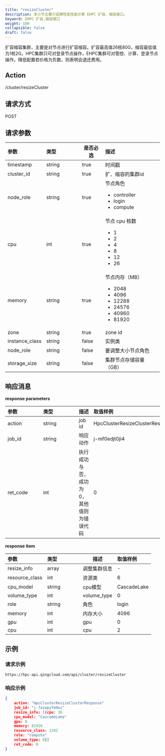 ```yaml
---
title: "resizeCluster"
description: 本小节主要介绍弹性高性能计算 EHPC 扩容、缩容接口。 
keyword: EHPC 扩容,缩容接口
weight: 100
collapsible: false
draft: false
---
```


扩容缩容集群，主要是对节点进行扩容缩容。扩容最高值26核80G，缩容最低值为1核2G。HPC集群只可对登录节点操作，EHPC集群可对管控、计算、登录节点操作。降低配置若价格为负数，则表明会退还费用。

## Action

/cluster/resizeCluster

## 请求方式

POST

## 请求参数

| <span style="display:inline-block;width:100px">参数</span> | <span style="display:inline-block;width:100px">类型</span> | 是否必选 | 描述                                                         |
| :--------------------------------------------------------- | :--------------------------------------------------------- | -------- | :----------------------------------------------------------- |
| timestamp                                                  | string                                                     | true     | 时间戳                                                       |
| cluster_id                                                 | string                                                     | true     | 扩、缩容的集群id                                             |
| node_role                                                  | string                                                     | true     | 节点角色<ul><li>controller</li><li>login</li><li>compute</li></ul> |
| cpu                                                        | int                                                        | true     | 节点 cpu 核数<ul><li>1</li><li>2</li><li>4</li><li>8</li><li>12</li><li>26</li></ul> |
| memory                                                     | string                                                     | true     | 节点内存（MB）<ul><li>2048</li><li>4096</li><li>12288</li><li>24576</li><li>40960</li><li>81920</li></ul> |
| zone                                                       | string                                                     | true     | zone id                                                      |
| instance_class                                             | string                                                     | false    | 实例类                                                       |
| node_role                                                  | string                                                     | false    | 要调整大小节点角色                                           |
| storage_size                                               | string                                                     | false    | 集群节点存储容量（GB）                                       |

## 响应消息

**response parameters**

| <span style="display:inline-block;width:100px">参数</span> | <span style="display:inline-block;width:100px">类型</span> | 描述                                       | 取值样例                        |
| :--------------------------------------------------------- | :--------------------------------------------------------- | ------------------------------------------ | :------------------------------ |
| action                                                     | string                                                     | job id                                     | HpcClusterResizeClusterResponse |
| job_id                                                     | string                                                     | 响应动作                                   | j-mf0edjt0ji4                   |
| ret_code                                                   | int                                                        | 执行成功与否，成功为 0，其他值则为错误代码 | 0                               |

**response item**

| <span style="display:inline-block;width:100px">参数</span> | <span style="display:inline-block;width:100px">类型</span> | 描述         | 取值样例    |
| :--------------------------------------------------------- | :--------------------------------------------------------- | ------------ | :---------- |
| resize_info                                                | array                                                      | 调整集群信息 | -           |
| resource_class                                             | int                                                        | 资源类       | 6           |
| cpu_model                                                  | string                                                     | cpu模型      | CascadeLake |
| volume_type                                                | int                                                        | volume_type  | 0           |
| role                                                       | string                                                     | 角色         | login       |
| memory                                                     | int                                                        | 内存大小     | 4096        |
| gpu                                                        | int                                                        | gpu          | 0           |
| cpu                                                        | int                                                        | cpu          | 2           |

## 示例

### 请求示例

```url
https://hpc-api.qingcloud.com/api/cluster/resizeCluster
```

### 响应示例

```json
{
	action: "HpcClusterResizeClusterResponse"
	job_id: "j-7azwpyfm9oz"
	resize_info: [{cpu: 26
	cpu_model: "CascadeLake"
	gpu: 0
	memory: 81920
	resource_class: 1202
	role: "compute"
	volume_type: 0}]
	ret_code: 0
}
```
